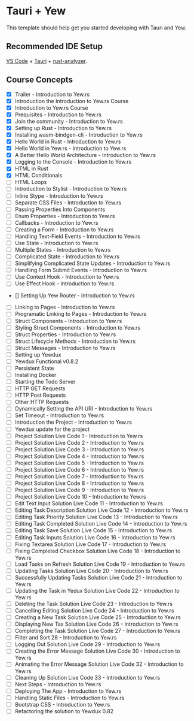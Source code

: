 # Tauri + Yew

This template should help get you started developing with Tauri and Yew.

## Recommended IDE Setup

[VS Code](https://code.visualstudio.com/) + [Tauri](https://marketplace.visualstudio.com/items?itemName=tauri-apps.tauri-vscode) + [rust-analyzer](https://marketplace.visualstudio.com/items?itemName=rust-lang.rust-analyzer).

## Course Concepts
- [x] Trailer - Introduction to Yew.rs
- [x] Introduction the Introduction to Yew.rs Course
- [x] Introduction to Yew.rs Course
- [x] Prequisites - Introduction to Yew.rs
- [x] Join the community - Introduction to Yew.rs
- [x] Setting up Rust - Introduction to Yew.rs
- [x] Installing wasm-bindgen-cli - Introduction to Yew.rs
- [x] Hello World in Rust - Introduction to Yew.rs
- [x] Hello World in Yew.rs - Introduction to Yew.rs
- [x] A Better Hello World Architecture - Introduction to Yew.rs
- [x] Logging to the Console - Introduction to Yew.rs
- [x] HTML in Rust
- [x] HTML Conditionals
- [ ] HTML Loops
- [ ] Introduction to Stylist - Introduction to Yew.rs
- [ ] Inline Stype - Introduction to Yew.rs
- [ ] Separate CSS Files - Introduction to Yew.rs
- [ ] Passing Properties Into Components
- [ ] Enum Properties - Introduction to Yew.rs
- [ ] Callbacks - Introduction to Yew.rs
- [ ] Creating a Form - Introduction to Yew.rs
- [ ] Handling Text-Field Events - Introduction to Yew.rs
- [ ] Use State - Introduction to Yew.rs
- [ ] Multiple  States - Introduction to Yew.rs
- [ ] Complicated State - Introduction to Yew.rs
- [ ] Simplifying Complicated State Updates - Introduction to Yew.rs
- [ ] Handling Form Submit Events - Introduction to Yew.rs
- [ ] Use Context Hook - Introduction to Yew.rs
- [ ] Use Effect Hook - Introduction to Yew.rs
- [] Setting Up Yew Router - Introduction to Yew.rs
- [ ] Linking to Pages - Introduction to Yew.rs
- [ ] Programatic Linking to Pages - Introduction to Yew.rs
- [ ] Struct Components - Introduction to Yew.rs
- [ ] Styling Struct Components - Introduction to Yew.rs
- [ ] Struct Properties - Introduction to Yew.rs
- [ ] Struct Lifecycle Methods - Introduction to Yew.rs
- [ ] Struct Messages - Introduction to Yew.rs
- [ ] Setting up Yewdux
- [ ] Yewdux Functional v0.8.2
- [ ] Persistent State
- [ ] Installing Docker
- [ ] Starting the Todo Server
- [ ] HTTP GET Requests
- [ ] HTTP Post Requests
- [ ] Other HTTP Requests
- [ ] Dynamically Setting the API URI - Introduction to Yew.rs
- [ ] Set Timeout - Introduction to Yew.rs
- [ ] Introduction the Project - Introduction to Yew.rs
- [ ] Yewdux update for the project
- [ ] Project Solution Live Code 1 - Introduction to Yew.rs
- [ ] Project Solution Live Code 2 - Introduction to Yew.rs
- [ ] Project Solution Live Code 3 - Introduction to Yew.rs
- [ ] Project Solution Live Code 4 - Introduction to Yew.rs
- [ ] Project Solution Live Code 5 - Introduction to Yew.rs
- [ ] Project Solution Live Code 6 - Introduction to Yew.rs
- [ ] Project Solution Live Code 7 - Introduction to Yew.rs
- [ ] Project Solution Live Code 8 - Introduction to Yew.rs
- [ ] Project Solution Live Code 9 - Introduction to Yew.rs
- [ ] Project Solution Live Code 10 - Introduction to Yew.rs
- [ ] Edit Text Input Solution Live Code 11 - Introduction to Yew.rs
- [ ] Editing Task Description Solution Live Code 12 - Introduction to Yew.rs
- [ ] Editing Task Priority Solution Live Code 13 - Introduction to Yew.rs
- [ ] Editing Task Completed Solution Live Code 14 - Introduction to Yew.rs
- [ ] Editing Task Save Solution Live Code 15 - Introduction to Yew.rs
- [ ] Editing Task Inputs Solution Live Code 16 - Introduction to Yew.rs
- [ ] Fixing Textarea Solution Live Code 17 - Introduction to Yew.rs
- [ ] Fixing Completed Checkbox Solution Live Code 18 - Introduction to Yew.rs
- [ ] Load Tasks on Refresh Solution Live Code 19 - Introduction to Yew.rs
- [ ] Updating Tasks Solution Live Code 20 - Introduction to Yew.rs
- [ ] Successfully Updating Tasks Solution Live Code 21 - Introduction to Yew.rs
- [ ] Updating the Task in Yedux Solution Live Code 22 - Introduction to Yew.rs
- [ ] Deleting the Task Solution Live Code 23 - Introduction to Yew.rs
- [ ] Cancelling Editing Solution Live Code 24 - Introduction to Yew.rs
- [ ] Creating a New Task Solution Live Code 25 - Introduction to Yew.rs
- [ ] Displaying New Tas Solution Live Code 26 - Introduction to Yew.rs
- [ ] Completing the Task Solution Live Code 27 - Introduction to Yew.rs
- [ ] Filter and Sort 28 - Introduction to Yew.rs
- [ ] Logging Out Solution Live Code 29 - Introduction to Yew.rs
- [ ] Creating the Error Message Solution Live Code 30 - Introduction to Yew.rs
- [ ] Animating the Error Message Solution Live Code  32 - Introduction to Yew.rs
- [ ] Cleaning Up Solution Live Code 33 - Introduction to Yew.rs
- [ ] Next Steps - Introduction to Yew.rs
- [ ] Deploying The App - Introduction to Yew.rs
- [ ] Handling Static Files - Introduction to Yew.rs
- [ ] Bootstrap CSS - Introduction to Yew.rs
- [ ] Refactoring the solution to Yewdux 0.82